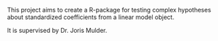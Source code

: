 This project aims to create a R-package for testing complex hypotheses about standardized coefficients from a linear model object. 

It is supervised by Dr. Joris Mulder.